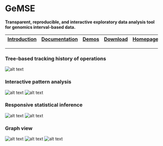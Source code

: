 # GeMSE
**Transparent, reproducible, and interactive exploratory data analysis tool for genomics interval-based data.**

| [Introduction](https://youtu.be/75FCAoSmioA) | [Documentation](https://github.com/Genometric/GeMSE/wiki) | [Demos](https://youtu.be/B0hVsd9SE5Q?list=PLfWxoOMC6swJBgu4nIDgsoXO_sLuGnIqF) | [Download](https://github.com/Genometric/GeMSE/releases/) | [Homepage](http://www.bioinformatics.deib.polimi.it/GeMSE/)
| -- |:--:| --:| --: | --: |
---

### Tree-based tracking history of operations
![alt text](https://github.com/VJalili/GeMSE/blob/VJalili-patch-2/TutorialData/history.gif "Track analysis history")

### Interactive pattern analysis
![alt text](https://github.com/VJalili/GeMSE/blob/VJalili-patch-2/TutorialData/patternAnalysis.gif "Pattern analysis")
![alt text](https://github.com/VJalili/GeMSE/blob/VJalili-patch-2/TutorialData/patternDetails.gif "Pattern in details")

### Responsive statistical inference
![alt text](https://github.com/VJalili/GeMSE/blob/VJalili-patch-2/TutorialData/stateAnalysis.gif "statistical inference")
![alt text](https://github.com/VJalili/GeMSE/blob/VJalili-patch-2/TutorialData/boxplot.gif "Box plot")

### Graph view
![alt text](https://github.com/VJalili/GeMSE/blob/VJalili-patch-2/TutorialData/directed.gif "Force directed graph view")
![alt text](https://github.com/VJalili/GeMSE/blob/VJalili-patch-2/TutorialData/radial.gif "Radial graph view")
![alt text](https://github.com/VJalili/GeMSE/blob/VJalili-patch-2/TutorialData/directedAgg.gif "Directed aggregated graph view")
